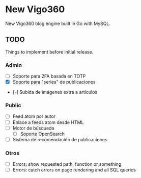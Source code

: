 # New Vigo360

New Vigo360 blog engine built in Go with MySQL.

## TODO

Things to implement before initial release.

### Admin

-   [ ] Soporte para 2FA basada en TOTP
-   [x] Soporte para "series" de publicaciones
-   [-] Subida de imágenes extra a artículos

### Public

-   [ ] Feed atom por autor
-   [ ] Enlace a feeds atom desde HTML
-   [ ] Motor de búsqueda
    -   [ ] Soporte OpenSearch
-   [ ] Sistema de recomendación de publicaciones

### Otros

-   [ ] Errors: show requested path, function or something
-   [ ] Errors: catch errors on page rendering and all SQL queries
